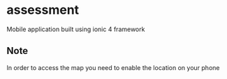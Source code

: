 # assessment
Mobile application built using ionic 4 framework
## Note
In order to access the map you need to enable the location on your phone
